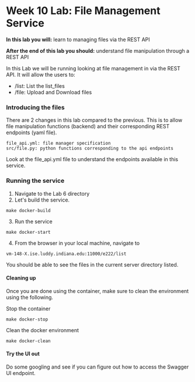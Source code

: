 # Week 10 Lab: File Management Service

**In this lab you will:** learn to managing files via the REST API

**After the end of this lab you should:** understand file manipulation through a REST API

In this Lab we will be running looking at file management in via the REST API.
It will allow the users to:

-  /list: List the list_files
- /file: Upload and Download files

### Introducing the files
There are 2 changes in this lab compared to the previous. This is to allow file manipulation functions (backend) and their corresponding REST endpoints (yaml file).
```
file_api.yml: file manager specification
src/file.py: python functions corresponding to the api endpoints
```

Look at the file_api.yml file to understand the endpoints available in this service.

### Running the service

1. Navigate to the Lab 6 directory
2. Let's build the service.
```
make docker-build
```
3. Run the service
```
make docker-start
```

4. From the browser in your local machine, navigate to
```
vm-148-X.ise.luddy.indiana.edu:11000/e222/list
```
You should be able to see the files in the current server directory listed.

#### Cleaning up
Once you are done using the container, make sure to clean the environment using the following.

Stop the container
```
make docker-stop
```

Clean the docker environment
```
make docker-clean
```

#### Try the UI out
Do some googling and see if you can figure out how to access the Swagger UI endpoint. 
